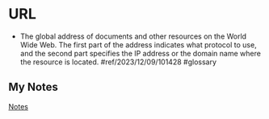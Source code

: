 # URL
- The global address of documents and other resources on the World Wide Web. The first part of the address indicates what protocol to use, and the second part specifies the IP address or the domain name where the resource is located.  #ref/2023/12/09/101428 #glossary 
## My Notes
[Notes](mynotes/uniform-resource-locator-notes.md)


